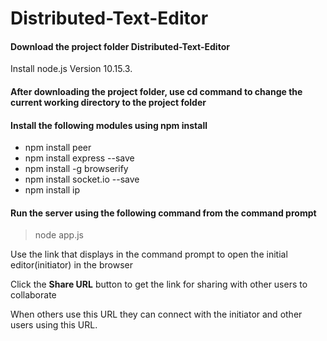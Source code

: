 # Distributed-Text-Editor
#### Download the project folder Distributed-Text-Editor
Install node.js Version 10.15.3.
#### After downloading the project folder, use cd command to change the current working directory to the project folder 
#### Install the following modules using npm install 
- npm install peer
- npm install express --save
- npm install -g browserify
- npm install socket.io --save
- npm install ip

#### Run the server using the following command from the command prompt 
> node app.js

Use the link that displays in the command prompt to open the initial editor(initiator) in the browser

Click the **Share URL** button to get the link for sharing with other users to collaborate

When others use this URL they can connect with the initiator and other users using this URL.

